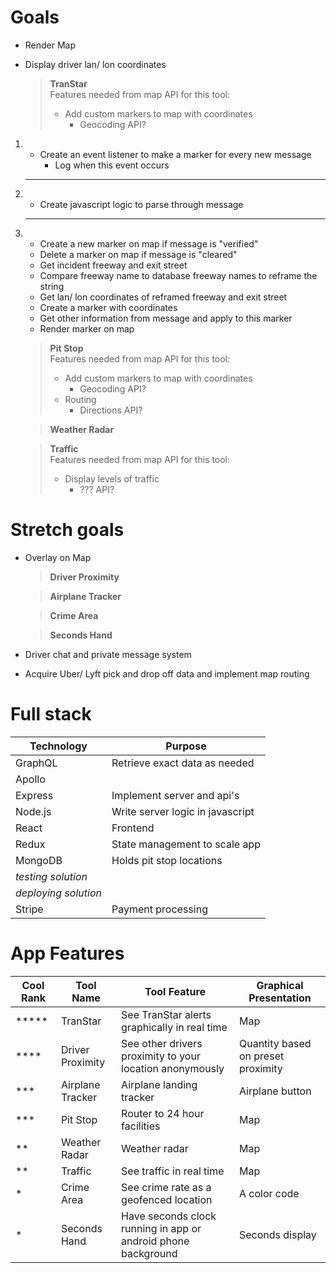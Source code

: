 # Goals

- Render Map
- Display driver lan/ lon coordinates

  > **TranStar**  
  > Features needed from map API for this tool:
  >
  > - Add custom markers to map with coordinates
  >   - Geocoding API?

1.  - Create an event listener to make a marker for every new message
      - Log when this event occurs

    ***

2.  - Create javascript logic to parse through message

    ***

3.  - Create a new marker on map if message is "verified"
    - Delete a marker on map if message is "cleared"
    - Get incident freeway and exit street
    - Compare freeway name to database freeway names to reframe the string
    - Get lan/ lon coordinates of reframed freeway and exit street
    - Create a marker with coordinates
    - Get other information from message and apply to this marker
    - Render marker on map

    > **Pit Stop**  
    > Features needed from map API for this tool:
    >
    > - Add custom markers to map with coordinates
    >   - Geocoding API?
    > - Routing
    >   - Directions API?

    > **Weather Radar**

    > **Traffic**  
    > Features needed from map API for this tool:
    >
    > - Display levels of traffic
    >   - ??? API?

# Stretch goals

- Overlay on Map

  > **Driver Proximity**

  > **Airplane Tracker**

  > **Crime Area**

  > **Seconds Hand**

- Driver chat and private message system
- Acquire Uber/ Lyft pick and drop off data and implement map routing

# Full stack

| Technology           | Purpose                          |
| -------------------- | -------------------------------- |
| GraphQL              | Retrieve exact data as needed    |
| Apollo               |                                  |
| Express              | Implement server and api's       |
| Node.js              | Write server logic in javascript |
| React                | Frontend                         |
| Redux                | State management to scale app    |
| MongoDB              | Holds pit stop locations         |
| _testing solution_   |                                  |
| _deploying solution_ |                                  |
| Stripe               | Payment processing               |

# App Features

| Cool Rank  | Tool Name        | Tool Feature                                                  | Graphical Presentation             |
| ---------- | ---------------- | ------------------------------------------------------------- | ---------------------------------- |
| \*\*\*\*\* | TranStar         | See TranStar alerts graphically in real time                  | Map                                |
| \*\*\*\*   | Driver Proximity | See other drivers proximity to your location anonymously      | Quantity based on preset proximity |
| \*\*\*     | Airplane Tracker | Airplane landing tracker                                      | Airplane button                    |
| \*\*\*     | Pit Stop         | Router to 24 hour facilities                                  | Map                                |
| \*\*       | Weather Radar    | Weather radar                                                 | Map                                |
| \*\*       | Traffic          | See traffic in real time                                      | Map                                |
| \*         | Crime Area       | See crime rate as a geofenced location                        | A color code                       |
| \*         | Seconds Hand     | Have seconds clock running in app or android phone background | Seconds display                    |
